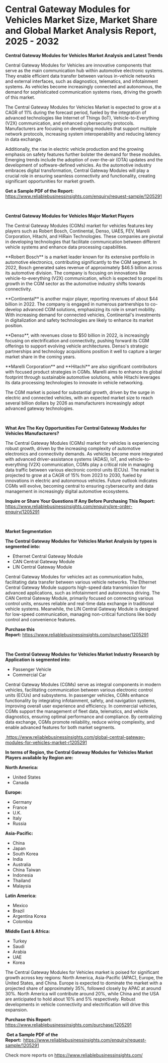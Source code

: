 <p><h1>Central Gateway Modules for Vehicles Market Size, Market Share and Global Market Analysis Report, 2025 - 2032</h1></p><p><strong>Central Gateway Modules for Vehicles Market Analysis and Latest Trends</strong></p>
<p><p>Central Gateway Modules for Vehicles are innovative components that serve as the main communication hub within automotive electronic systems. They enable efficient data transfer between various in-vehicle networks and external interfaces, such as diagnostics, telematics, and infotainment systems. As vehicles become increasingly connected and autonomous, the demand for sophisticated communication systems rises, driving the growth of this market.</p><p>The Central Gateway Modules for Vehicles Market is expected to grow at a CAGR of 11% during the forecast period, fueled by the integration of advanced technologies like Internet of Things (IoT), Vehicle-to-Everything (V2X) communication, and enhanced cybersecurity protocols. Manufacturers are focusing on developing modules that support multiple network protocols, increasing system interoperability and reducing latency in data exchange. </p><p>Additionally, the rise in electric vehicle production and the growing emphasis on safety features further bolster the demand for these modules. Emerging trends include the adoption of over-the-air (OTA) updates and the development of software-defined vehicles. As the automotive industry embraces digital transformation, Central Gateway Modules will play a crucial role in ensuring seamless connectivity and functionality, creating significant opportunities for market growth.</p></p>
<p><strong>Get a Sample PDF of the Report:&nbsp;</strong> <a href="https://www.reliablebusinessinsights.com/enquiry/request-sample/1205291?utm_campaign=3568&utm_medium=2&utm_source=Github&utm_content=ia&utm_term=26032025&utm_id=central-gateway-modules-for-vehicles">https://www.reliablebusinessinsights.com/enquiry/request-sample/1205291</a></p>
<p>&nbsp;</p>
<p><strong>Central Gateway Modules for Vehicles Major Market Players</strong></p>
<p><p>The Central Gateway Modules (CGMs) market for vehicles features key players such as Robert Bosch, Continental, Denso, UAES, FEV, Marelli Corporation, Hitachi, and HiRain Technologies. These companies are pivotal in developing technologies that facilitate communication between different vehicle systems and enhance data processing capabilities.</p><p>**Robert Bosch** is a market leader known for its extensive portfolio in automotive electronics, contributing significantly to the CGM segment. In 2022, Bosch generated sales revenue of approximately $46.5 billion across its automotive division. The company is focusing on innovations like vehicle-to-everything (V2X) communication, which is expected to propel its growth in the CGM sector as the automotive industry shifts towards connectivity.</p><p>**Continental** is another major player, reporting revenues of about $44 billion in 2022. The company is engaged in numerous partnerships to co-develop advanced CGM solutions, emphasizing its role in smart mobility. With increasing demand for connected vehicles, Continental's investments in digitalization and safety technologies are likely to enhance its market position.</p><p>**Denso**, with revenues close to $50 billion in 2022, is increasingly focusing on electrification and connectivity, pushing forward its CGM offerings to support evolving vehicle architectures. Denso's strategic partnerships and technology acquisitions position it well to capture a larger market share in the coming years.</p><p>**Marelli Corporation** and **Hitachi** are also significant contributors with focused product strategies in CGMs. Marelli aims to enhance its global footprint through sustainable automotive solutions, while Hitachi leverages its data processing technologies to innovate in vehicle networking.</p><p>The CGM market is poised for substantial growth, driven by the surge in electric and connected vehicles, with an expected market size to reach several billion dollars by 2026 as manufacturers increasingly adopt advanced gateway technologies.</p></p>
<p>&nbsp;</p>
<p><strong>What Are The Key Opportunities For Central Gateway Modules for Vehicles Manufacturers?</strong></p>
<p><p>The Central Gateway Modules (CGMs) market for vehicles is experiencing robust growth, driven by the increasing complexity of automotive electronics and connectivity demands. As vehicles become more integrated with advanced driver-assistance systems (ADAS), IoT, and vehicle-to-everything (V2X) communication, CGMs play a critical role in managing data traffic between various electronic control units (ECUs). The market is projected to grow at a CAGR of 15% from 2023 to 2030, fueled by innovations in electric and autonomous vehicles. Future outlook indicates CGMs will evolve, becoming central to ensuring cybersecurity and data management in increasingly digital automotive ecosystems.</p></p>
<p><strong>Inquire or Share Your Questions If Any Before Purchasing This Report:</strong> <a href="https://www.reliablebusinessinsights.com/enquiry/pre-order-enquiry/1205291?utm_campaign=3568&utm_medium=2&utm_source=Github&utm_content=ia&utm_term=26032025&utm_id=central-gateway-modules-for-vehicles">https://www.reliablebusinessinsights.com/enquiry/pre-order-enquiry/1205291</a></p>
<p>&nbsp;</p>
<p><strong>Market Segmentation</strong></p>
<p><strong>The Central Gateway Modules for Vehicles Market Analysis by types is segmented into:</strong></p>
<p><ul><li>Ethernet Central Gateway Module</li><li>CAN Central Gateway Module</li><li>LIN Central Gateway Module</li></ul></p>
<p><p>Central Gateway Modules for vehicles act as communication hubs, facilitating data transfer between various vehicle networks. The Ethernet Central Gateway Module supports high-speed data transmission for advanced applications, such as infotainment and autonomous driving. The CAN Central Gateway Module, primarily focused on connecting various control units, ensures reliable and real-time data exchange in traditional vehicle systems. Meanwhile, the LIN Central Gateway Module is designed for low-speed communication, managing non-critical functions like body control and convenience features.</p></p>
<p><strong>Purchase this Report:&nbsp;</strong><a href="https://www.reliablebusinessinsights.com/purchase/1205291?utm_campaign=3568&utm_medium=2&utm_source=Github&utm_content=ia&utm_term=26032025&utm_id=central-gateway-modules-for-vehicles">https://www.reliablebusinessinsights.com/purchase/1205291</a></p>
<p>&nbsp;</p>
<p><strong>The Central Gateway Modules for Vehicles Market Industry Research by Application is segmented into:</strong></p>
<p><ul><li>Passenger Vehicle</li><li>Commercial Car</li></ul></p>
<p><p>Central Gateway Modules (CGMs) serve as integral components in modern vehicles, facilitating communication between various electronic control units (ECUs) and subsystems. In passenger vehicles, CGMs enhance functionality by integrating infotainment, safety, and navigation systems, improving overall user experience and efficiency. In commercial vehicles, CGMs support the management of fleet data, telematics, and vehicle diagnostics, ensuring optimal performance and compliance. By centralizing data exchange, CGMs promote reliability, reduce wiring complexity, and enable advanced features for both market segments.</p></p>
<p><a href="https://www.reliablebusinessinsights.com/global-central-gateway-modules-for-vehicles-market-r1205291?utm_campaign=3568&utm_medium=2&utm_source=Github&utm_content=ia&utm_term=26032025&utm_id=central-gateway-modules-for-vehicles">&nbsp;https://www.reliablebusinessinsights.com/global-central-gateway-modules-for-vehicles-market-r1205291</a></p>
<p><strong>In terms of Region, the Central Gateway Modules for Vehicles Market Players available by Region are:</strong></p>
<p>
    <p> <strong> North America: </strong>
        <ul>
            <li>United States</li>
            <li>Canada</li>
        </ul>
        </p> 
    <p> <strong> Europe: </strong>
        <ul>
            <li>Germany</li>
            <li>France</li>
            <li>U.K.</li>
            <li>Italy</li>
            <li>Russia</li>
        </ul>
        </p> 
    <p> <strong> Asia-Pacific: </strong>
        <ul>
            <li>China</li>
            <li>Japan</li>
            <li>South Korea</li>
            <li>India</li>
            <li>Australia</li>
            <li>China Taiwan</li>
            <li>Indonesia</li>
            <li>Thailand</li>
            <li>Malaysia</li>
        </ul>
        </p> 
    <p> <strong> Latin America: </strong>
        <ul>
            <li>Mexico</li>
            <li>Brazil</li>
            <li>Argentina Korea</li>
            <li>Colombia</li>
        </ul>
        </p> 
    <p> <strong> Middle East & Africa: </strong>
        <ul>
            <li>Turkey</li>
            <li>Saudi</li>
            <li>Arabia</li>
            <li>UAE</li>
            <li>Korea</li>
        </ul>
    </p>
    </p>
<p><p>The Central Gateway Modules for Vehicles market is poised for significant growth across key regions: North America, Asia-Pacific (APAC), Europe, the United States, and China. Europe is expected to dominate the market with a projected share of approximately 35%, followed closely by APAC at around 30%. North America will contribute around 20%, while China and the USA are anticipated to hold about 10% and 5% respectively. Robust developments in vehicle connectivity and electrification will drive this expansion.</p></p>
<p><strong>Purchase this Report: </strong><a href="https://www.reliablebusinessinsights.com/purchase/1205291?utm_campaign=3568&utm_medium=2&utm_source=Github&utm_content=ia&utm_term=26032025&utm_id=central-gateway-modules-for-vehicles">https://www.reliablebusinessinsights.com/purchase/1205291</a></p>
<p>&nbsp;<strong>Get a Sample PDF of the Report:&nbsp;&nbsp;</strong><a href="https://www.reliablebusinessinsights.com/enquiry/request-sample/1205291?utm_campaign=3568&utm_medium=2&utm_source=Github&utm_content=ia&utm_term=26032025&utm_id=central-gateway-modules-for-vehicles">https://www.reliablebusinessinsights.com/enquiry/request-sample/1205291</a></p>
<p><strong></strong></p>
<p>Check more reports on <a href="https://www.reliablebusinessinsights.com/?utm_campaign=3568&utm_medium=2&utm_source=Github&utm_content=ia&utm_term=26032025&utm_id=central-gateway-modules-for-vehicles">https://www.reliablebusinessinsights.com/</a></p>